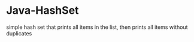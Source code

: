 # Java-HashSet
simple hash set that prints all items in the list, then prints all items without duplicates

